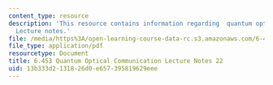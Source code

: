 ```yaml
---
content_type: resource
description: 'This resource contains information regarding  quantum optical communication:
  Lecture notes.'
file: /media/https%3A/open-learning-course-data-rc.s3.amazonaws.com/6-453-quantum-optical-communication-fall-2016/13b333d2131826d0e657395819629eee_MIT6_453F16_Lect22.pdf
file_type: application/pdf
resourcetype: Document
title: 6.453 Quantum Optical Communication Lecture Notes 22
uid: 13b333d2-1318-26d0-e657-395819629eee
---
```


